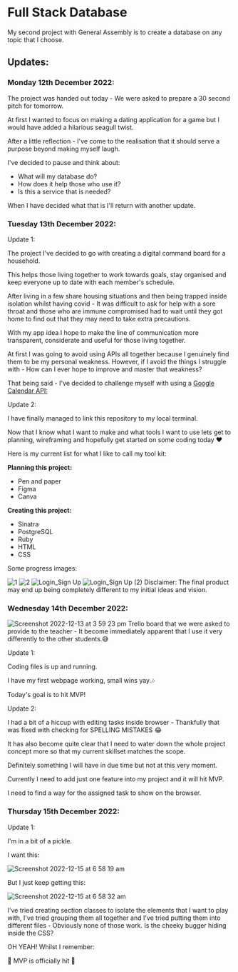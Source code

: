 # Full Stack Database
My second project with General Assembly is to create a database on any topic that I choose.

## Updates:
### Monday 12th December 2022:

The project was handed out today - We were asked to prepare a 30 second pitch for tomorrow.

At first I wanted to focus on making a dating application for a game but I would have added a hilarious seagull twist.

After a little reflection - I've come to the realisation that it should serve a purpose beyond making myself laugh.

I've decided to pause and think about:
- What will my database do?
- How does it help those who use it?
- Is this a service that is needed?

When I have decided what that is I'll return with another update.

### Tuesday 13th December 2022:

Update 1: 

The project I've decided to go with creating a digital command board for a household.

This helps those living together to work towards goals, stay organised and keep everyone up to date with each member's schedule.

After living in a few share housing situations and then being trapped inside isolation whilst having covid - It was difficult to ask for help with a sore throat and those who are immune compromised had to wait until they got home to find out that they may need to take extra precautions.

With my app idea I hope to make the line of communication more transparent, considerate and useful for those living together.

At first I was going to avoid using APIs all together because I genuinely find them to be my personal weakness. However, if I avoid the things I struggle with - How can I ever hope to improve and master that weakness? 

That being said - I've decided to challenge myself with using a [Google Calendar API:](https://developers.google.com/calendar)

Update 2: 

I have finally managed to link this repository to my local terminal.

Now that I know what I want to make and what tools I want to use lets get to planning, wireframing and hopefully get started on some coding today :heart: 

Here is my current list for what I like to call my tool kit:

**Planning this project:**
- Pen and paper
- Figma
- Canva

**Creating this project:**
- Sinatra
- PostgreSQL
- Ruby
- HTML
- CSS

Some progress images:
	
![1](https://user-images.githubusercontent.com/116997107/207234618-55156e49-d86b-4988-8739-8f41ed562711.png)
![2](https://user-images.githubusercontent.com/116997107/207234652-c66b143a-8a57-4c00-a4bb-f1d44dcbbdc5.png)
![Login_Sign Up](https://user-images.githubusercontent.com/116997107/207234667-676f4252-a32e-41a0-bddc-fc078d7d3c83.png)
![Login_Sign Up (2)](https://user-images.githubusercontent.com/116997107/207234677-7d7ad59e-5687-4edf-ade4-d501a6fb3e86.png)
Disclaimer: The final product may end up being completely different to my initial ideas and vision.

### Wednesday 14th December 2022:
![Screenshot 2022-12-13 at 3 59 23 pm](https://user-images.githubusercontent.com/116997107/207442147-f214ffe7-ac1b-4309-9916-96e0712a9ea9.png)
Trello board that we were asked to provide to the teacher - It become immediately apparent that I use it very differently to the other students.:sweat_smile:

Update 1: 

Coding files is up and running.

I have my first webpage working, small wins yay.:notes:

Today's goal is to hit MVP!


Update 2: 

I had a bit of a hiccup with editing tasks inside browser - Thankfully that was fixed with checking for SPELLING MISTAKES :joy:

It has also become quite clear that I need to water down the whole project concept more so that my current skillset matches the scope.

Definitely something I will have in due time but not at this very moment. 

Currently I need to add just one feature into my project and it will hit MVP.

I need to find a way for the assigned task to show on the browser.

### Thursday 15th December 2022:

Update 1:

I'm in a bit of a pickle.

I want this:

![Screenshot 2022-12-15 at 6 58 19 am](https://user-images.githubusercontent.com/116997107/207713386-861518d3-d2ac-459c-84ed-1c8ff8e54ad7.png)


But I just keep getting this:

![Screenshot 2022-12-15 at 6 58 32 am](https://user-images.githubusercontent.com/116997107/207713451-d97d833b-1cbd-4e0a-9650-d452dddd7abd.png)


I've tried creating section classes to isolate the elements that I want to play with, I've tried grouping them all together and I've tried putting them into different files - Obviously none of those work. Is the cheeky bugger hiding inside the CSS?

OH YEAH! Whilst I remember:

:tada: MVP is officially hit :tada:
